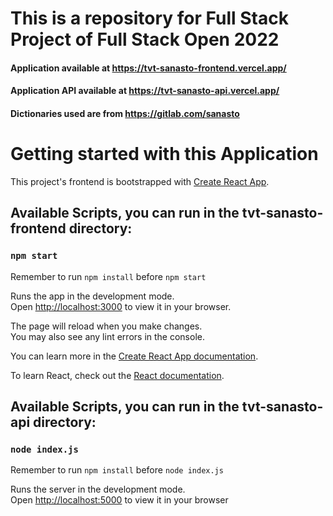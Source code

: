# This is a repository for Full Stack Project of Full Stack Open 2022

#### Application available at https://tvt-sanasto-frontend.vercel.app/
#### Application API available at https://tvt-sanasto-api.vercel.app/
#### Dictionaries used are from https://gitlab.com/sanasto

# Getting started with this Application
This project's frontend is bootstrapped with [Create React App](https://github.com/facebook/create-react-app).


## Available Scripts, you can run in the tvt-sanasto-frontend directory:

### `npm start`

Remember to run `npm install` before `npm start`

Runs the app in the development mode.\
Open [http://localhost:3000](http://localhost:3000) to view it in your browser.

The page will reload when you make changes.\
You may also see any lint errors in the console.

You can learn more in the [Create React App documentation](https://facebook.github.io/create-react-app/docs/getting-started).

To learn React, check out the [React documentation](https://reactjs.org/).


## Available Scripts, you can run in the tvt-sanasto-api directory:

### `node index.js`

Remember to run `npm install` before `node index.js`

Runs the server in the development mode.\
Open [http://localhost:5000](http://localhost:5000) to view it in your browser
